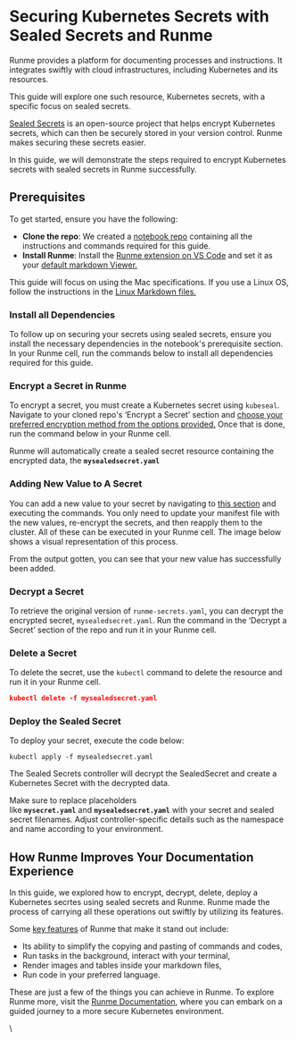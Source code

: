 # Securing Kubernetes Secrets with Sealed Secrets and Runme

Runme provides a platform for documenting processes and instructions. It integrates swiftly with cloud infrastructures, including Kubernetes and its resources.

This guide will explore one such resource, Kubernetes secrets, with a specific focus on sealed secrets.

[Sealed Secrets](https://archive.eksworkshop.com/beginner/200_secrets/installing-sealed-secrets/) is an open-source project that helps encrypt Kubernetes secrets, which can then be securely stored in your version control. Runme makes securing these secrets easier.

In this guide, we will demonstrate the steps required to encrypt Kubernetes secrets with sealed secrets in Runme successfully.

## **Prerequisites**[](https://docs-runme-55rq3q1vz-stateful.vercel.app/guide/k8s-secret#prerequisites)

To get started, ensure you have the following:

- **Clone the repo**: We created a [notebook repo](https://github.com/stateful/blog-examples/tree/main/kubernetes/k8s-secret/sealed-secret) containing all the instructions and commands required for this guide.
- **Install Runme**: Install the [Runme extension on VS Code](https://marketplace.visualstudio.com/items?itemName=stateful.runme) and set it as your [default markdown Viewer.](https://docs.runme.dev/installation/installrunme#how-to-set-vs-code-as-your-default-markdown-viewer)

This guide will focus on using the Mac specifications. If you use a Linux OS, follow the instructions in the [Linux Markdown files.](https://github.com/stateful/blog-examples/blob/main/kubernetes/k8s-secret/sealed-secret/linux-sealedsecrets.md)


### Install all Dependencies

To follow up on securing your secrets using sealed secrets, ensure you install the necessary dependencies in the notebook's prerequisite section. In your Runme cell, run the commands below to install all dependencies required for this guide.

### **Encrypt a Secret in Runme**[](https://docs-runme-55rq3q1vz-stateful.vercel.app/guide/k8s-secret#encrypt-a-secret)

To encrypt a secret, you must create a Kubernetes secret using `kubeseal`. Navigate to your cloned repo's ‘Encrypt a Secret’ section and [choose your preferred encryption method from the options provided.](https://github.com/stateful/blog-examples/blob/main/kubernetes/k8s-secret/sealed-secret/Mac-sealedsecret.md#encrypt-a-secret)  Once that is done, run the command below in your Runme cell.


Runme will automatically create a sealed secret resource containing the encrypted data, the **`mysealedsecret.yaml`**

### Adding New Value to A Secret

You can add a new value to your secret by navigating to [this section](https://github.com/stateful/blog-examples/blob/main/kubernetes/k8s-secret/sealed-secret/Mac-sealedsecret.md#adding-a-new-value-to-a-sealed-secret) and executing the commands. You only need to update your manifest file with the new values, re-encrypt the secrets, and then reapply them to the cluster. All of these can be executed in your Runme cell. The image below shows a visual representation of this process.




From the output gotten, you can see that your new value has successfully been added.

### Decrypt a Secret[](https://docs-runme-55rq3q1vz-stateful.vercel.app/guide/k8s-secret#decrypt-a-secret)

To retrieve the original version of `runme-secrets.yaml`, you can decrypt the encrypted secret, `mysealedsecret.yaml`. Run the command in the ‘Decrypt a Secret’ section of the repo and run it in your Runme cell.

### Delete a Secret

To delete the secret, use the `kubectl` command to delete the resource and run it in your Runme cell.

```json
kubectl delete -f mysealedsecret.yaml
```


### **Deploy the Sealed Secret**[](https://docs-runme-55rq3q1vz-stateful.vercel.app/guide/k8s-secret#deploy-the-sealed-secret)

To deploy your secret, execute the code below:

```
kubectl apply -f mysealedsecret.yaml
```

The Sealed Secrets controller will decrypt the SealedSecret and create a Kubernetes Secret with the decrypted data.

Make sure to replace placeholders like **`mysecret.yaml`** and **`mysealedsecret.yaml`** with your secret and sealed secret filenames. Adjust controller-specific details such as the namespace and name according to your environment.

## How Runme Improves Your Documentation Experience

In this guide, we explored how to encrypt, decrypt, delete, deploy a Kubernetes secrtes using sealed secrets and Runme. Runme made the process of carrying all these operations out swiftly by utilizing its features.

Some [key features](https://docs.runme.dev/getting-started/features) of Runme that make it stand out include:

- Its ability to simplify the copying and pasting of commands and codes,
- Run tasks in the background, interact with your terminal,
- Render images and tables inside your markdown files,
- Run code in your preferred language.

These are just a few of the things you can achieve in Runme. To explore Runme more, visit the [Runme Documentation](https://docs.runme.dev/), where you can embark on a guided journey to a more secure Kubernetes environment.



\
